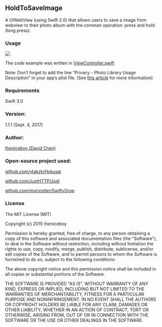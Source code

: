 ## HoldToSaveImage
A UIWebView (using Swift 2.0) that allows users to save a image from webview to their photo album with the common operation: press and hold (long press).

### Usage
![][image-1]

The code example was written in [ViewController.swift][1]

Note: Don’t forget to add the line “Privacy - Photo Library Usage Description” in your app’s plist file. (See [this article][6] for more information)

### Requirements
Swift 3.0

### Version:
1.1.1 (Sept. 4, 2017)

### Author:
[theniceboy (David Chen)][2]

### Open-source project used:
[github.com/ytakzk/Hokusai][3]

[github.com/JustHTTP/Just][4]

[github.com/morizotter/SwiftyDrop][5]
### License

The MIT License (MIT)

Copyright (c) 2015 theniceboy

Permission is hereby granted, free of charge, to any person obtaining a copy
of this software and associated documentation files (the "Software"), to deal
in the Software without restriction, including without limitation the rights
to use, copy, modify, merge, publish, distribute, sublicense, and/or sell
copies of the Software, and to permit persons to whom the Software is
furnished to do so, subject to the following conditions:

The above copyright notice and this permission notice shall be included in all
copies or substantial portions of the Software.

THE SOFTWARE IS PROVIDED "AS IS", WITHOUT WARRANTY OF ANY KIND, EXPRESS OR
IMPLIED, INCLUDING BUT NOT LIMITED TO THE WARRANTIES OF MERCHANTABILITY,
FITNESS FOR A PARTICULAR PURPOSE AND NONINFRINGEMENT. IN NO EVENT SHALL THE
AUTHORS OR COPYRIGHT HOLDERS BE LIABLE FOR ANY CLAIM, DAMAGES OR OTHER
LIABILITY, WHETHER IN AN ACTION OF CONTRACT, TORT OR OTHERWISE, ARISING FROM,
OUT OF OR IN CONNECTION WITH THE SOFTWARE OR THE USE OR OTHER DEALINGS IN THE
SOFTWARE.

[1]:	https://github.com/theniceboy/HoldToSaveImage/blob/master/HoldToSaveImage/ViewController.swift
[2]:	http://cwsoft.cc
[3]:	https://github.com/ytakzk/Hokusai
[4]:	https://github.com/JustHTTP/Just
[5]:	https://github.com/morizotter/SwiftyDrop
[6]:    https://useyourloaf.com/blog/privacy-settings-in-ios-10/

[image-1]:	https://raw.githubusercontent.com/theniceboy/HoldToSaveImage/master/demo.gif